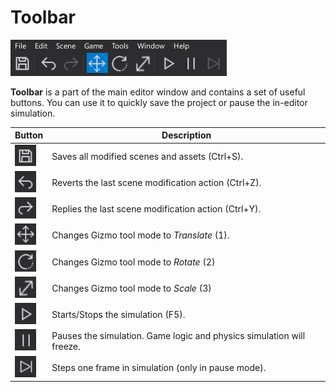 # Toolbar

![Toolbar](media/toolbar.png)

**Toolbar** is a part of the main editor window and contains a set of useful buttons.
You can use it to quickly save the project or pause the in-editor simulation.

| Button | Description |
|--------|--------|
| ![Save](media/toolbar-button-1.png) | Saves all modified scenes and assets (Ctrl+S). |
| ![Undo](media/toolbar-button-2.png) | Reverts the last scene modification action (Ctrl+Z). |
| ![Redo](media/toolbar-button-3.png) | Replies the last scene modification action (Ctrl+Y). |
| ![Translate Mode](media/toolbar-button-4.png) | Changes Gizmo tool mode to *Translate* (1). |
| ![Rotate Mode](media/toolbar-button-5.png) | Changes Gizmo tool mode to *Rotate* (2) |
| ![Scale Mode](media/toolbar-button-6.png) | Changes Gizmo tool mode to *Scale* (3) |
| ![Play Stop](media/toolbar-button-7.png) | Starts/Stops the simulation (F5). |
| ![Pause](media/toolbar-button-8.png) | Pauses the simulation. Game logic and physics simulation will freeze. |
| ![Step Frame](media/toolbar-button-9.png) | Steps one frame in simulation (only in pause mode). |

